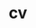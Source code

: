 ---
layout: cv
permalink: /cv/
title: cv
nav: true
nav_order: 2
cv_pdf: cv.pdf
description: You can find my cv here.
---